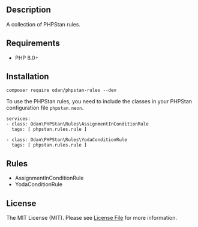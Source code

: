 ## Description

A collection of PHPStan rules.

## Requirements

* PHP 8.0+

## Installation

```
composer require odan/phpstan-rules --dev
```

To use the PHPStan rules, you need to include the classes 
in your PHPStan configuration file `phpstan.neon`.

```neon
services:
- class: Odan\PHPStan\Rules\AssignmentInConditionRule
  tags: [ phpstan.rules.rule ]
  
- class: Odan\PHPStan\Rules\YodaConditionRule
  tags: [ phpstan.rules.rule ]
```

## Rules

* AssignmentInConditionRule
* YodaConditionRule

## License

The MIT License (MIT). Please see [License File](LICENSE) for more information.
